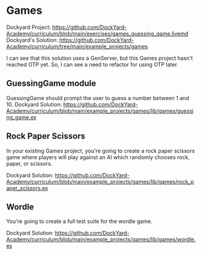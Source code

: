 # Games
Dockyard Project: https://github.com/DockYard-Academy/curriculum/blob/main/exercises/games_guessing_game.livemd
Dockyard's Solution: https://github.com/DockYard-Academy/curriculum/tree/main/example_projects/games

I can see that this solution uses a GenServer, but this Games project hasn't reached OTP yet. So, I can see a need to refactor for using OTP later. 

## GuessingGame module
GuessingGame should prompt the user to guess a number between 1 and 10.
Dockyard Solution: https://github.com/DockYard-Academy/curriculum/blob/main/example_projects/games/lib/games/guessing_game.ex

## Rock Paper Scissors
In your existing Games project, you're going to create a rock paper scissors game where players will play against an AI which randomly chooses rock, paper, or scissors.

Dockyard Solution: https://github.com/DockYard-Academy/curriculum/blob/main/example_projects/games/lib/games/rock_paper_scissors.ex

## Wordle
You're going to create a full test suite for the wordle game. 

Dockyard Solution: https://github.com/DockYard-Academy/curriculum/blob/main/example_projects/games/lib/games/wordle.ex
